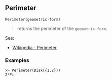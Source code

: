 ## Perimeter

```
Perimeter(geometric-form)
```

> returns the perimeter of the `geometric-form`.
  

See:
* [Wikipedia - Perimeter](https://en.wikipedia.org/wiki/Perimeter)
 

### Examples

```
>> Perimeter(Disk({1,2}))
2*Pi
```
